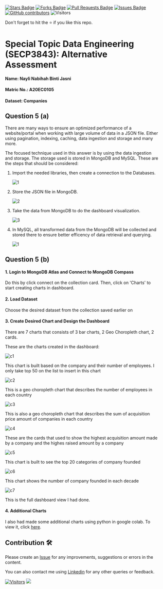 <a href="https://github.com/drshahizan/SECP3843/stargazers"><img src="https://img.shields.io/github/stars/drshahizan/SECP3843" alt="Stars Badge"/></a>
<a href="https://github.com/drshahizan/SECP3843/network/members"><img src="https://img.shields.io/github/forks/drshahizan/SECP3843" alt="Forks Badge"/></a>
<a href="https://github.com/drshahizan/SECP3843/pulls"><img src="https://img.shields.io/github/issues-pr/drshahizan/SECP3843" alt="Pull Requests Badge"/></a>
<a href="https://github.com/drshahizan/SECP3843/issues"><img src="https://img.shields.io/github/issues/drshahizan/SECP3843" alt="Issues Badge"/></a>
<a href="https://github.com/drshahizan/SECP3843/graphs/contributors"><img alt="GitHub contributors" src="https://img.shields.io/github/contributors/drshahizan/SECP3843?color=2b9348"></a>
![Visitors](https://api.visitorbadge.io/api/visitors?path=https%3A%2F%2Fgithub.com%2Fdrshahizan%2FSECP3843&labelColor=%23d9e3f0&countColor=%23697689&style=flat)


Don't forget to hit the :star: if you like this repo.

# Special Topic Data Engineering (SECP3843): Alternative Assessment

#### Name: Nayli Nabihah Binti Jasni
#### Matric No.: A20EC0105
#### Dataset: Companies

## Question 5 (a)
There are many ways to ensure an optimized performance of a website/portal when working with large volume of data in a JSON file. Either using pagination, indexing, caching, data ingestion and storage and many more.

The focused technique used in this answer is by using the data ingestion and storage. The storage used is stored in MongoDB and MySQL.
These are the steps that should be considered:

1. Import the needed libraries, then create a connection to the Databases.

   ![1](https://github.com/drshahizan/SECP3843/blob/main/submission/naylinabihah/question%205/files/images/1.png)
  
2. Store the JSON file in MongoDB.
   
   ![2](https://github.com/drshahizan/SECP3843/blob/main/submission/naylinabihah/question%205/files/images/2.png)
   
3. Take the data from MongoDB to do the dashboard visualization.
   
   ![3](https://github.com/drshahizan/SECP3843/blob/main/submission/naylinabihah/question%205/files/images/4.png)
   
4. In MySQL, all transformed data from the MongoDB will be collected and stored there to ensure    better efficency of data retrieval and querying.
   
   ![1](https://github.com/drshahizan/SECP3843/blob/main/submission/naylinabihah/question%205/files/images/5.png)
   
## Question 5 (b)

#### 1. Login to MongoDB Atlas and Connect to MongoDB Compass
Do this by click connect on the collection card. Then, click on 'Charts' to start creating charts in dashboard.

#### 2. Load Dataset
Choose the desired dataset from the collection saved earlier on

#### 3. Create Desired Chart and Design the Dashboard

There are 7 charts that consists of 3 bar charts, 2 Geo Choropleth chart, 2 cards.

These are the charts created in the dashboard:

![c1](https://github.com/drshahizan/SECP3843/blob/main/submission/naylinabihah/question%205/files/images/c1.png)

This chart is built based on the company and their number of employees. I only take top 50 on the list to insert in this chart


![c2](https://github.com/drshahizan/SECP3843/blob/main/submission/naylinabihah/question%205/files/images/c2.png)

This is a geo choropleth chart that describes the number of employees in each country

![c3](https://github.com/drshahizan/SECP3843/blob/main/submission/naylinabihah/question%205/files/images/c3.png)

This is also a geo choropleth chart that describes the sum of acquisition price amount of companies in each country

![c4](https://github.com/drshahizan/SECP3843/blob/main/submission/naylinabihah/question%205/files/images/c4.png)

These are the cards that used to show the highest acquisition amount made by a company and the highes raised amount by a company

![c5](https://github.com/drshahizan/SECP3843/blob/main/submission/naylinabihah/question%205/files/images/c5.png)

This chart is built to see the top 20 categories of company founded

![c6](https://github.com/drshahizan/SECP3843/blob/main/submission/naylinabihah/question%205/files/images/c6.png)

This chart shows the number of company founded in each decade

![c7](https://github.com/drshahizan/SECP3843/blob/main/submission/naylinabihah/question%205/files/images/NNJ_dbd.png)

This is the full dashboard view I had done.


#### 4. Additional Charts
I also had made some additional charts using python in google colab. To view it, click [here](https://github.com/drshahizan/SECP3843/blob/main/submission/naylinabihah/question%205/files/source-code/q5.ipynb).
## Contribution 🛠️
Please create an [Issue](https://github.com/drshahizan/special-topic-data-engineering/issues) for any improvements, suggestions or errors in the content.

You can also contact me using [Linkedin](https://www.linkedin.com/in/drshahizan/) for any other queries or feedback.

[![Visitors](https://api.visitorbadge.io/api/visitors?path=https%3A%2F%2Fgithub.com%2Fdrshahizan&labelColor=%23697689&countColor=%23555555&style=plastic)](https://visitorbadge.io/status?path=https%3A%2F%2Fgithub.com%2Fdrshahizan)
![](https://hit.yhype.me/github/profile?user_id=81284918)




